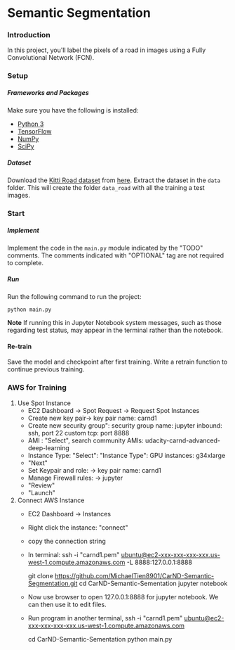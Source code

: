 # Semantic Segmentation
### Introduction
In this project, you'll label the pixels of a road in images using a Fully Convolutional Network (FCN).

### Setup
##### Frameworks and Packages
Make sure you have the following is installed:
 - [Python 3](https://www.python.org/)
 - [TensorFlow](https://www.tensorflow.org/)
 - [NumPy](http://www.numpy.org/)
 - [SciPy](https://www.scipy.org/)
##### Dataset
Download the [Kitti Road dataset](http://www.cvlibs.net/datasets/kitti/eval_road.php) from [here](http://www.cvlibs.net/download.php?file=data_road.zip).  Extract the dataset in the `data` folder.  This will create the folder `data_road` with all the training a test images.

### Start
##### Implement
Implement the code in the `main.py` module indicated by the "TODO" comments.
The comments indicated with "OPTIONAL" tag are not required to complete.
##### Run
Run the following command to run the project:
```
python main.py
```
**Note** If running this in Jupyter Notebook system messages, such as those regarding test status, may appear in the terminal rather than the notebook.

#### Re-train
Save the model and checkpoint after first training.  Write a retrain function to continue previous training. 
 
### AWS for Training
 1. Use Spot Instance
    * EC2 Dashboard -> Spot Request -> Request Spot Instances
    * Create new key pair-> key pair name: carnd1
    * Create new security group": 
       security group name: jupyter 
       inbound: ssh, port 22
       custom tcp: port 8888
    * AMI : "Select", search community AMIs: 	udacity-carnd-advanced-deep-learning
    * Instance Type: "Select": "Instance Type": GPU instances: g34xlarge
    * "Next"
    * Set Keypair and role: -> key pair name: carnd1
    * Manage Firewall rules: -> jupyter
    * "Review"
    * "Launch"
 2. Connect AWS Instance
    * EC2 Dashboard -> Instances
    * Right click the instance: "connect"
    * copy the connection string
    * In terminal:
       ssh -i "carnd1.pem" ubuntu@ec2-xxx-xxx-xxx-xxx.us-west-1.compute.amazonaws.com -L 8888:127.0.0.1:8888
       
       git clone https://github.com/MichaelTien8901/CarND-Semantic-Segmentation.git
       cd CarND-Semantic-Sementation
       jupyter notebook
       
    * Now use browser to open 127.0.0.1:8888 for jupyter notebook. We can then use it to edit files.
    * Run program in another terminal, 
      ssh -i "carnd1.pem" ubuntu@ec2-xxx-xxx-xxx-xxx.us-west-1.compute.amazonaws.com
      
      cd CarND-Semantic-Sementation
      python main.py
      
       
       
    
 
    
 
